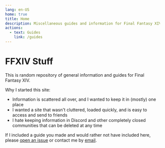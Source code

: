 ```yaml
---
lang: en-US
home: true
title: Home
description: Miscellaneous guides and information for Final Fantasy XIV.
actions:
  - text: Guides
    link: /guides
---
```


# FFXIV Stuff

This is random repository of general information and guides for Final Fantasy XIV.

Why I started this site:
- Information is scattered all over, and I wanted to keep it in (mostly) one place
- I wanted a site that wasn't cluttered, loaded quickly, and is easy to access and send to friends
- I hate keeping information in Discord and other completely closed communities that can be deleted at any time

If I included a guide you made and would rather not have included here, please [open an issue](https://github.com/tetraja/xiv/issues) or contact me by [email](tetraja.keeob@aleeas.com
).
